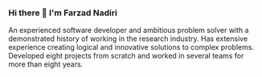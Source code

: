 ### Hi there 👋 I'm Farzad Nadiri


An experienced software developer and ambitious problem solver with a demonstrated history of
working in the research industry. Has extensive experience creating logical and innovative solutions to
complex problems. Developed eight projects from scratch and worked in several teams for more than
eight years.
<!-- 
- 🔭 I’m currently working on ...
- 🌱 I’m currently learning ...
- 👯 I’m looking to collaborate on ...
- 🤔 I’m looking for help with ...
- 💬 Ask me about ...
- 📫 How to reach me: ...
- 😄 Pronouns: ...
- ⚡ Fun fact: ...
-->

